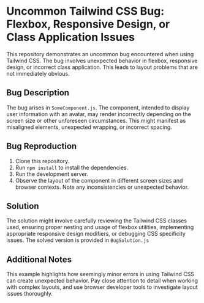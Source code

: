 # Uncommon Tailwind CSS Bug: Flexbox, Responsive Design, or Class Application Issues

This repository demonstrates an uncommon bug encountered when using Tailwind CSS. The bug involves unexpected behavior in flexbox, responsive design, or incorrect class application. This leads to layout problems that are not immediately obvious.

## Bug Description

The bug arises in `SomeComponent.js`.  The component, intended to display user information with an avatar, may render incorrectly depending on the screen size or other unforeseen circumstances. This might manifest as misaligned elements, unexpected wrapping, or incorrect spacing.

## Bug Reproduction

1. Clone this repository.
2. Run `npm install` to install the dependencies.
3. Run the development server.
4. Observe the layout of the component in different screen sizes and browser contexts. Note any inconsistencies or unexpected behavior.

## Solution

The solution might involve carefully reviewing the Tailwind CSS classes used, ensuring proper nesting and usage of flexbox utilities, implementing appropriate responsive design modifiers, or debugging CSS specificity issues. The solved version is provided in `BugSolution.js`

## Additional Notes

This example highlights how seemingly minor errors in using Tailwind CSS can create unexpected behavior. Pay close attention to detail when working with complex layouts, and use browser developer tools to investigate layout issues thoroughly. 